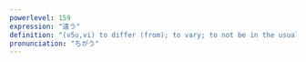 ```yaml
---
powerlevel: 159
expression: "違う"
definition: "(v5u,vi) to differ (from); to vary; to not be in the usual condition; to not match the correct (answer, etc.); to be different from promised; (P)"
pronunciation: "ちがう"
---
```

